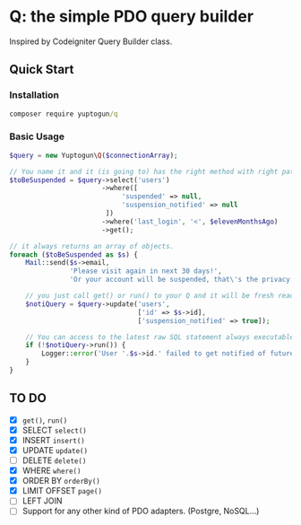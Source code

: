 # Q: the simple PDO query builder

Inspired by Codeigniter Query Builder class.

## Quick Start

### Installation

```cmd
composer require yuptogun/q
```

### Basic Usage

```php
$query = new Yuptogun\Q($connectionArray);

// You name it and it (is going to) has the right method with right pattern for that.
$toBeSuspended = $query->select('users')
                       ->where([
                            'suspended' => null,
                            'suspension_notified' => null
                        ])
                       ->where('last_login', '<', $elevenMonthsAgo)
                       ->get();

// it always returns an array of objects.
foreach ($toBeSuspended as $s) {
    Mail::send($s->email,
               'Please visit again in next 30 days!',
               'Or your account will be suspended, that\'s the privacy law...');

    // you just call get() or run() to your Q and it will be fresh ready for the next query building.
    $notiQuery = $query->update('users',
                                ['id' => $s->id],
                                ['suspension_notified' => true]);

    // You can access to the latest raw SQL statement always executable, you're welcome.
    if (!$notiQuery->run()) {
        Logger::error('User '.$s->id.' failed to get notified of future suspension. The raw SQL: '.$notiQuery->Q);
    }
}
```

## TO DO

- [x] `get()`, `run()`
- [x] SELECT `select()`
- [x] INSERT `insert()`
- [x] UPDATE `update()`
- [ ] DELETE `delete()`
- [x] WHERE `where()`
- [x] ORDER BY `orderBy()`
- [x] LIMIT OFFSET `page()`
- [ ] LEFT JOIN
- [ ] Support for any other kind of PDO adapters. (Postgre, NoSQL...)